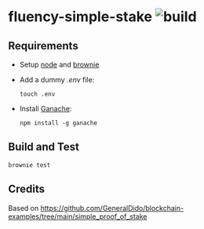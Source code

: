 # fluency-simple-stake ![build](https://github.com/manosbatsis/fluency-simple-stake/actions/workflows/main.yaml/badge.svg)

## Requirements 

- Setup [node](https://nodejs.org) and [brownie](https://eth-brownie.readthedocs.io/en/stable/)
- Add a dummy _.env_ file:
 
  `touch .env`
- Install [Ganache](https://trufflesuite.com/ganache/):
  
  `npm install -g ganache`

## Build and Test

```
brownie test
```

## Credits

Based on https://github.com/GeneralDido/blockchain-examples/tree/main/simple_proof_of_stake
